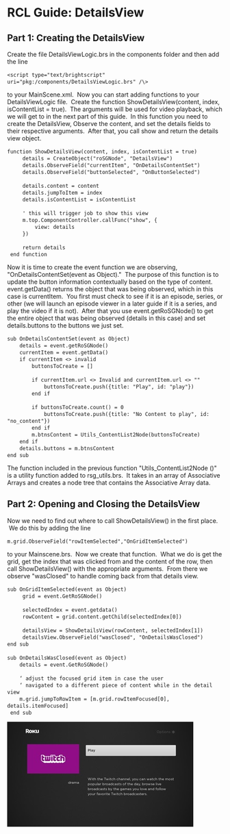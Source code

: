 # RCL Guide: DetailsView

## Part 1: Creating the DetailsView

Create the file DetailsViewLogic.brs in the components folder and then add the
line 

```
<script type="text/brightscript" uri="pkg:/components/DetailsViewLogic.brs" /\>
```

to your MainScene.xml.  Now you can start adding functions to your DetailsViewLogic file.  Create the function ShowDetailsView(content, index, isContentList = true).  The arguments will be used for video playback, which we will get to in the next part of this guide.  In this function you need to create the DetailsView, Observe the content, and set the details fields to their respective arguments.  After that, you call show and return the details view object.

```
function ShowDetailsView(content, index, isContentList = true)
     details = CreateObject("roSGNode", "DetailsView")
     details.ObserveField("currentItem", "OnDetailsContentSet")
     details.ObserveField("buttonSelected", "OnButtonSelected")

     details.content = content
     details.jumpToItem = index
     details.isContentList = isContentList

     ' this will trigger job to show this view
     m.top.ComponentController.callFunc("show", {
         view: details
     })

     return details
 end function
```

Now it is time to create the event function we are observing, "OnDetailsContentSet(event as Object)."  The purpose of this function is to update the button information contextually based on the type of content. event.getData() returns the object that was being observed, which in this case is currentItem.  You first must check to see if it is an episode, series, or other (we will launch an episode viewer in a later guide if it is a series, and play the video if it is not).  After that you use event.getRoSGNode() to get the entire object that was being observed (details in this case) and set details.buttons to the buttons we just set.

```
sub OnDetailsContentSet(event as Object)
    details = event.getRoSGNode()
    currentItem = event.getData()
    if currentItem <> invalid
        buttonsToCreate = []

        if currentItem.url <> Invalid and currentItem.url <> ""
            buttonsToCreate.push({title: "Play", id: "play"})
        end if

        if buttonsToCreate.count() = 0
            buttonsToCreate.push({title: "No Content to play", id: "no_content"})
        end if
        m.btnsContent = Utils_ContentList2Node(buttonsToCreate)
    end if
    details.buttons = m.btnsContent
end sub
```

The function included in the previous function "Utils_ContentList2Node ()" is a utility function added to rsg_utils.brs.  It takes in an array of Associative Arrays and creates a node tree that contains the Associative Array data.  

## Part 2: Opening and Closing the DetailsView

Now we need to find out where to call ShowDetailsView() in the first place.  We do this by adding the line 

```
m.grid.ObserveField("rowItemSelected","OnGridItemSelected")
```

to your Mainscene.brs.  Now we create that function.  What we do is get the grid, get the index that was clicked from and the content of the row, then call ShowDetailsView() with the appropriate arguments.  From there we observe "wasClosed" to handle coming back from that details view.

```
sub OnGridItemSelected(event as Object)
     grid = event.GetRoSGNode()

     selectedIndex = event.getdata()
     rowContent = grid.content.getChild(selectedIndex[0])

     detailsView = ShowDetailsView(rowContent, selectedIndex[1])
     detailsView.ObserveField("wasClosed", "OnDetailsWasClosed")
end sub

sub OnDetailsWasClosed(event as Object)
    details = event.GetRoSGNode()

    ‘ adjust the focused grid item in case the user
    ‘ navigated to a different piece of content while in the detail view
    m.grid.jumpToRowItem = [m.grid.rowItemFocused[0], details.itemFocused]
 end sub
```


![dev](docs/1.jpg)
